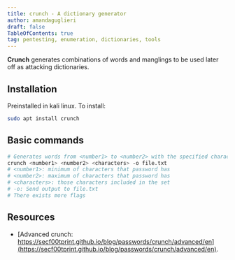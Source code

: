 ```yaml
---
title: crunch - A dictionary generator
author: amandaguglieri
draft: false
TableOfContents: true
tag: pentesting, enumeration, dictionaries, tools
---
```


**Crunch** generates combinations of words and manglings to be used later off as attacking dictionaries.

## Installation

Preinstalled in kali linux. To install:

```bash
sudo apt install crunch
```

## Basic commands

```bash
# Generates words from <number1> to <number2> with the specified characters.
crunch <number1> <number2> <characters> -o file.txt
# <number1>: minimum of characters that password has
# <number2>: maximum of characters that password has
# <characters>: those characters included in the set
# -o: Send output to file.txt
# There exists more flags
```

## Resources

- [Advanced crunch: https://secf00tprint.github.io/blog/passwords/crunch/advanced/en](https://secf00tprint.github.io/blog/passwords/crunch/advanced/en).



